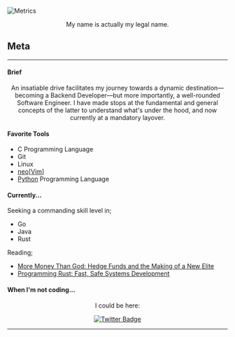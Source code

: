 ![Metrics](https://metrics.lecoq.io/chee-zaram?template=classic&introduction=1&languages=1&base=header%2C%20activity%2C%20community%2C%20repositories%2C%20metadata&base.indepth=false&base.hireable=false&base.skip=false&languages=false&languages.limit=8&languages.threshold=0%25&languages.other=false&languages.colors=github&languages.sections=most-used&languages.indepth=false&languages.analysis.timeout=15&languages.analysis.timeout.repositories=7.5&languages.categories=markup%2C%20programming&languages.recent.categories=markup%2C%20programming&languages.recent.load=300&languages.recent.days=14&introduction=false&introduction.title=false&config.twemoji=true&config.display=large)

<p align="center">
  My name is actually my legal name.
  </p>

## Meta
***
#### Brief
<p align="center">
  An insatiable drive facilitates my journey towards a dynamic destination—becoming a Backend Developer—but more importantly, a well-rounded Software Engineer. I have made stops at the fundamental and general concepts of the latter to understand what's under the hood, and now currently at a mandatory layover.
  </p>

#### Favorite Tools
* C Programming Language
* Git
* Linux
* [neo](https://neovim.io/)\[[Vim](https://www.vim.org/)]
* [Python](https://www.python.org/) Programming Language

#### Currently...
Seeking a commanding skill level in;
* Go
* Java
* Rust

Reading;
* [More Money Than God: Hedge Funds and the Making of a New Elite](https://www.goodreads.com/en/book/show/7936425-more-money-than-god)
* [Programming Rust: Fast, Safe Systems Development](https://www.goodreads.com/book/show/25550614-programming-rust?from_search=true&from_srp=true&qid=5HA6nUtjZ2&rank=2)

#### When I'm not coding...
<p align="center">
  I could be here:
  </p>
  
<p align="center">
  <a href="https://twitter.com/CheezaramOkeke">
    <img src="https://img.shields.io/badge/Twitter-blue?style=for-the-badge&logo=twitter&logoColor=white" alt="Twitter Badge"/>
  </a>
  </p>

***
</div>

<!---
chee-zaram/chee-zaram is a ✨ special ✨ repository because its `README.md` (this file) appears on your GitHub profile.
You can click the Preview link to take a look at your changes.
--->
